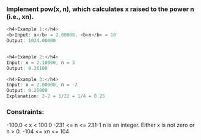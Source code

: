 <h3>Implement pow(x, n), which calculates x raised to the power n (i.e., xn).</h3>

 
```cpp
<h4>Example 1:</h4>
<b>Input: x</b> = 2.00000, <b>n</b> = 10
Output: 1024.00000


<h4>Example 2:</h4>
Input: x = 2.10000, n = 3
Output: 9.26100

<h4>Example 3:</h4>
Input: x = 2.00000, n = -2
Output: 0.25000
Explanation: 2-2 = 1/22 = 1/4 = 0.25
```

<h3>Constraints:</h3>

-100.0 < x < 100.0
-231 <= n <= 231-1
n is an integer.
Either x is not zero or n > 0.
-104 <= xn <= 104
